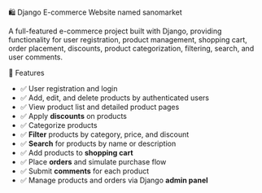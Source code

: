 🛍️ Django E-commerce Website named sanomarket

A full-featured e-commerce project built with Django, providing functionality for user registration, product management, shopping cart, order placement, discounts, product categorization, filtering, search, and user comments.


🚀 Features

- ✅ User registration and login
- ✅ Add, edit, and delete products by authenticated users
- ✅ View product list and detailed product pages
- ✅ Apply **discounts** on products
- ✅ Categorize products
- ✅ **Filter** products by category, price, and discount
- ✅ **Search** for products by name or description
- ✅ Add products to **shopping cart**
- ✅ Place **orders** and simulate purchase flow
- ✅ Submit **comments** for each product
- ✅ Manage products and orders via Django **admin panel**
